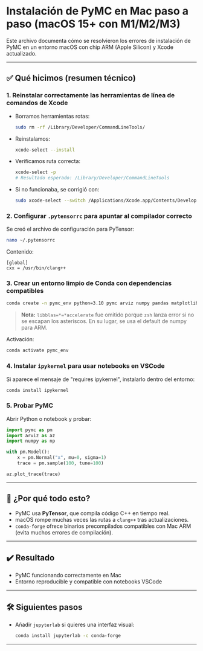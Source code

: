 # Instalación de PyMC en Mac paso a paso (macOS 15+ con M1/M2/M3)

Este archivo documenta cómo se resolvieron los errores de instalación de PyMC en un entorno macOS con chip ARM (Apple Silicon) y Xcode actualizado. 

---

## ✅ Qué hicimos (resumen técnico)

### 1. Reinstalar correctamente las herramientas de línea de comandos de Xcode

* Borramos herramientas rotas:

  ```bash
  sudo rm -rf /Library/Developer/CommandLineTools/
  ```
* Reinstalamos:

  ```bash
  xcode-select --install
  ```
* Verificamos ruta correcta:

  ```bash
  xcode-select -p
  # Resultado esperado: /Library/Developer/CommandLineTools
  ```
* Si no funcionaba, se corrigió con:

  ```bash
  sudo xcode-select --switch /Applications/Xcode.app/Contents/Developer
  ```

### 2. Configurar `.pytensorrc` para apuntar al compilador correcto

Se creó el archivo de configuración para PyTensor:

```bash
nano ~/.pytensorrc
```

Contenido:

```
[global]
cxx = /usr/bin/clang++
```

### 3. Crear un entorno limpio de Conda con dependencias compatibles

```bash
conda create -n pymc_env python=3.10 pymc arviz numpy pandas matplotlib seaborn -c conda-forge
```

> **Nota:** `libblas=*=*accelerate` fue omitido porque `zsh` lanza error si no se escapan los asteriscos. En su lugar, se usa el default de numpy para ARM.

Activación:

```bash
conda activate pymc_env
```

### 4. Instalar `ipykernel` para usar notebooks en VSCode

Si aparece el mensaje de "requires ipykernel", instalarlo dentro del entorno:

```bash
conda install ipykernel
```

### 5. Probar PyMC

Abrir Python o notebook y probar:

```python
import pymc as pm
import arviz as az
import numpy as np

with pm.Model():
    x = pm.Normal("x", mu=0, sigma=1)
    trace = pm.sample(100, tune=100)

az.plot_trace(trace)
```

---

## 🧠 ¿Por qué todo esto?

* PyMC usa **PyTensor**, que compila código C++ en tiempo real.
* macOS rompe muchas veces las rutas a `clang++` tras actualizaciones.
* `conda-forge` ofrece binarios precompilados compatibles con Mac ARM (evita muchos errores de compilación).

---

## ✔️ Resultado

* PyMC funcionando correctamente en Mac
* Entorno reproducible y compatible con notebooks VSCode

---

## 🛠️ Siguientes pasos

* Añadir `jupyterlab` si quieres una interfaz visual:

  ```bash
  conda install jupyterlab -c conda-forge
  ```
---

